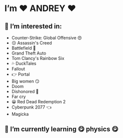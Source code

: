# I’m :heart: ANDREY :heart:
## 👀 I’m interested in:
* Counter-Strike: Global Offensive :heart_eyes:
* :kissing: Assassin's Creed
* Battlefield :gun:
* Grand Theft Auto
* Tom Clancy's Rainbow Six
* :sweat_drops: DuckTales 
* Fallout
* :point_right: Portal
* Big women :smirk:
* Doom
* Dishonored :gem:
* Far cry
* :grinning: Red Dead Redemption 2
* Cyberpunk 2077 :point_left:
* Magicka
## 🌱 I’m currently learning :yum: physics :yum:

<!---
andrushechka37/andrushechka37 is a ✨ special ✨ repository because its `README.md` (this file) appears on your GitHub profile.
You can click the Preview link to take a look at your changes.
--->
